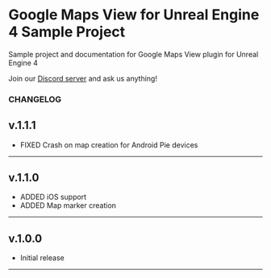 # Google Maps View for Unreal Engine 4 Sample Project

Sample project and documentation for Google Maps View plugin for Unreal Engine 4

Join our [Discord server](https://discord.gg/SuJP9fY) and ask us anything!

### CHANGELOG

## v.1.1.1

+ FIXED Crash on map creation for Android Pie devices

---

## v.1.1.0

+ ADDED iOS support
+ ADDED Map marker creation

---

## v.1.0.0

+ Initial release

---
